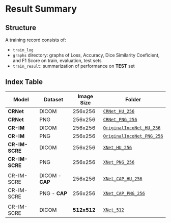 # Result Summary

## Structure

A training record consists of:
  - `train_log`
  - `graphs` directory: graphs of Loss, Accuracy, Dice Similarity Coeficient, and F1 Score on train, evaluation, test sets
  - `train_result`: summarization of performance on **TEST** set

## Index Table
| Model | Dataset | Image Size | Folder |
| ----- | ------- | ---------- | ------ |
| **CRNet** | DICOM | 256x256 | [`CRNet_HU_256`](./CRNet_HU_256) |
| **CRNet** | PNG | 256x256 | [`CRNet_PNG_256`](./CRNet_PNG_256) |
| **CR-IM** | DICOM | 256x256 | [`OriginalIncoNet_HU_256`](./OriginalIncoNet_HU_256) |
| **CR-IM** | PNG | 256x256 | [`OriginalIncoNet_PNG_256`](./OriginalIncoNet_PNG_256) |
| **CR-IM-SCRE** | DICOM | 256x256 | [`XNet_HU_256`](./XNet_HU_256) |
| **CR-IM-SCRE** | PNG | 256x256 | [`XNet_PNG_256`](./XNet_PNG_256) |
| | | | |
| CR-IM-SCRE | DICOM - **CAP** | 256x256 | [`XNet_CAP_HU_256`](./XNet_CAP_HU_256) |
| CR-IM-SCRE | PNG - **CAP** | 256x256 | [`XNet_CAP_PNG_256`](./XNet_CAP_PNG_256) |
| | | | |
| CR-IM-SCRE | DICOM | **512x512** | [`XNet_512`](./XNet_512) |
